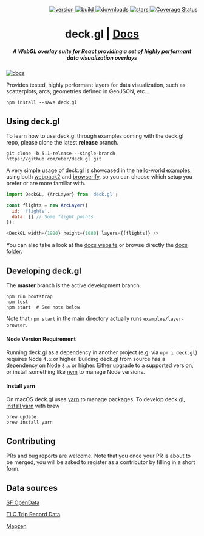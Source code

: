 <p align="right">
  <a href="https://npmjs.org/package/deck.gl">
    <img src="https://img.shields.io/npm/v/deck.gl.svg?style=flat-square" alt="version" />
  </a>
  <a href="https://travis-ci.org/uber/deck.gl">
    <img src="https://img.shields.io/travis/uber/deck.gl/master.svg?style=flat-square" alt="build" />
  </a>
  <a href="https://npmjs.org/package/deck.gl">
    <img src="https://img.shields.io/npm/dm/deck.gl.svg?style=flat-square" alt="downloads" />
  </a>
  <a href="http://starveller.sigsev.io/uber/deck.gl">
    <img src="http://starveller.sigsev.io/api/repos/uber/deck.gl/badge" alt="stars" />
  </a>
  <a href='https://coveralls.io/github/uber/deck.gl?branch=master'>
    <img src='https://img.shields.io/coveralls/uber/deck.gl.svg?style=flat-square' alt='Coverage Status' />
  </a>
</p>

<h1 align="center">deck.gl | <a href="https://uber.github.io/deck.gl">Docs</a></h1>

<h5 align="center">A WebGL overlay suite for React providing a set of highly performant data visualization overlays</h5>

[![docs](http://i.imgur.com/mvfvgf0.jpg)](https://uber.github.io/deck.gl)

Provides tested, highly performant layers for data visualization,
such as scatterplots, arcs, geometries defined in GeoJSON, etc...

    npm install --save deck.gl

## Using deck.gl

To learn how to use deck.gl through examples coming with the deck.gl repo,
please clone the latest **release** branch.

`git clone -b 5.1-release --single-branch https://github.com/uber/deck.gl.git`

A very simple usage of deck.gl is showcased in the [hello-world examples](./examples),
using both [webpack2](./examples/hello-world-webpack2) and
[browserify](./examples/hello-world-browserify),
so you can choose which setup you prefer or are more familiar with.

```javascript
import DeckGL, {ArcLayer} from 'deck.gl';

const flights = new ArcLayer({
  id: 'flights',
  data: [] // Some flight points
});

<DeckGL width={1920} height={1080} layers={[flights]} />
```

You can also take a look at the [docs website](https://uber.github.io/deck.gl)
or browse directly the [docs folder](./docs).

## Developing deck.gl

The **master** branch is the active development branch.

    npm run bootstrap
    npm test
    npm start  # See note below

Note that `npm start` in the main directory actually runs `examples/layer-browser`.


#### Node Version Requirement

Running deck.gl as a dependency in another project (e.g. via `npm i deck.gl`) requires Node `4.x` or higher.
Building deck.gl from source has a dependency on Node `8.x` or higher.
Either upgrade to a supported version, or install something like
[nvm](https://github.com/creationix/nvm) to manage Node versions.

#### Install yarn
On macOS deck.gl uses [yarn](https://www.npmjs.com/package/yarn) to manage packages.
To develop deck.gl, [install yarn](https://yarnpkg.com/en/docs/install) with brew

```
brew update
brew install yarn

```

## Contributing

PRs and bug reports are welcome. Note that you once your PR is
about to be merged, you will be asked to register as a contributor
by filling in a short form.

## Data sources

[SF OpenData](https://data.sfgov.org)

[TLC Trip Record Data](http://www.nyc.gov/html/tlc/html/about/trip_record_data.shtml)

[Mapzen](https://mapzen.com/)
